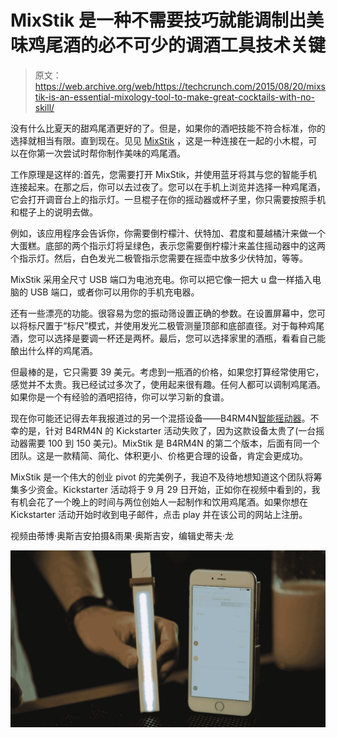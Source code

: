 # MixStik 是一种不需要技巧就能调制出美味鸡尾酒的必不可少的调酒工具技术关键

> 原文：<https://web.archive.org/web/https://techcrunch.com/2015/08/20/mixstik-is-an-essential-mixology-tool-to-make-great-cocktails-with-no-skill/>

没有什么比夏天的甜鸡尾酒更好的了。但是，如果你的酒吧技能不符合标准，你的选择就相当有限。直到现在。见见 [MixStik](https://web.archive.org/web/20230129060155/http://mixstik.com/) ，这是一种连接在一起的小木棍，可以在你第一次尝试时帮你制作美味的鸡尾酒。

工作原理是这样的:首先，您需要打开 MixStik，并使用蓝牙将其与您的智能手机连接起来。在那之后，你可以去过夜了。您可以在手机上浏览并选择一种鸡尾酒，它会打开调音台上的指示灯。一旦棍子在你的摇动器或杯子里，你只需要按照手机和棍子上的说明去做。

例如，该应用程序会告诉你，你需要倒柠檬汁、伏特加、君度和蔓越橘汁来做一个大蛋糕。底部的两个指示灯将呈绿色，表示您需要倒柠檬汁来盖住摇动器中的这两个指示灯。然后，白色发光二极管指示您需要在摇壶中放多少伏特加，等等。

MixStik 采用全尺寸 USB 端口为电池充电。你可以把它像一把大 u 盘一样插入电脑的 USB 端口，或者你可以用你的手机充电器。

还有一些漂亮的功能。很容易为您的振动筛设置正确的参数。在设置屏幕中，您可以将标尺置于“标尺”模式，并使用发光二极管测量顶部和底部直径。对于每种鸡尾酒，您可以选择是要调一杯还是两杯。最后，您可以选择家里的酒瓶，看看自己能酿出什么样的鸡尾酒。

但最棒的是，它只需要 39 美元。考虑到一瓶酒的价格，如果您打算经常使用它，感觉并不太贵。我已经试过多次了，使用起来很有趣。任何人都可以调制鸡尾酒。如果你是一个有经验的酒吧招待，你可以学习新的食谱。

现在你可能还记得去年我报道过的另一个混搭设备——B4RM4N[智能摇动器](https://web.archive.org/web/20230129060155/https://www.kickstarter.com/projects/1614456084/b4rm4n-be-a-cocktail-hero)。不幸的是，针对 B4RM4N 的 Kickstarter 活动失败了，因为这款设备太贵了(一台摇动器需要 100 到 150 美元)。MixStik 是 B4RM4N 的第二个版本，后面有同一个团队。这是一款精简、简化、体积更小、价格更合理的设备，肯定会更成功。

MixStik 是一个伟大的创业 pivot 的完美例子，我迫不及待地想知道这个团队将筹集多少资金。Kickstarter 活动将于 9 月 29 日开始，正如你在视频中看到的，我有机会花了一个晚上的时间与两位创始人一起制作和饮用鸡尾酒。如果你想在 Kickstarter 活动开始时收到电子邮件，点击 play 并在该公司的网站上注册。

视频由蒂博·奥斯吉安拍摄&雨果·奥斯吉安，编辑史蒂夫·龙

![MixStik](img/44c323d99e9833ea64a8b46d9ae06941.png)